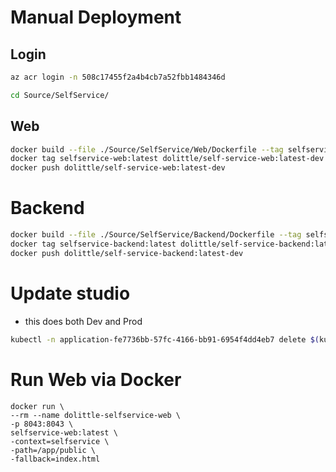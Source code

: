 # Manual Deployment
## Login
```sh
az acr login -n 508c17455f2a4b4cb7a52fbb1484346d
```

```sh
cd Source/SelfService/
```

## Web
```sh
docker build --file ./Source/SelfService/Web/Dockerfile --tag selfservice-web .
docker tag selfservice-web:latest dolittle/self-service-web:latest-dev
docker push dolittle/self-service-web:latest-dev
```

# Backend
```sh
docker build --file ./Source/SelfService/Backend/Dockerfile --tag selfservice-backend .
docker tag selfservice-backend:latest dolittle/self-service-backend:latest-dev
docker push dolittle/self-service-backend:latest-dev
```

# Update studio
- this does both Dev and Prod

```sh
kubectl -n application-fe7736bb-57fc-4166-bb91-6954f4dd4eb7 delete $(kubectl get pod -l "microservice=SelfServiceWeb" -o name -n application-fe7736bb-57fc-4166-bb91-6954f4dd4eb7)
```

# Run Web via Docker

```
docker run \
--rm --name dolittle-selfservice-web \
-p 8043:8043 \
selfservice-web:latest \
-context=selfservice \
-path=/app/public \
-fallback=index.html
```
